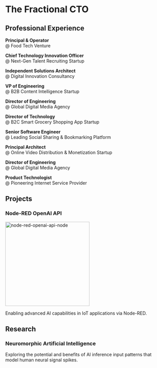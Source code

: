 # The Fractional CTO

## Professional Experience

**Principal & Operator**  
@ Food Tech Venture

**Chief Technology Innovation Officer**  
@ Next-Gen Talent Recruiting Startup

**Independent Solutions Architect**  
@ Digital Innovation Consultancy

**VP of Engineering**  
@ B2B Content Intelligence Startup

**Director of Engineering**  
@ Global Digital Media Agency

**Director of Technology**  
@ B2C Smart Grocery Shopping App Startup

**Senior Software Engineer**  
@ Leading Social Sharing & Bookmarking Platform

**Principal Architect**  
@ Online Video Distribution & Monetization Startup

**Director of Engineering**  
@ Global Digital Media Agency

**Product Technologist**  
@ Pioneering Internet Service Provider

## Projects

### Node-RED OpenAI API

<img width="265" alt="node-red-openai-api-node" src="https://github.com/allanbunch/allanbunch.github.io/assets/4503640/7c8a8c99-06d1-4303-88ca-bba5b129b178">


Enabling advanced AI capabilities in IoT applications via Node-RED.

## Research

### Neuromorphic Artificial Intelligence

Exploring the potential and benefits of AI inference input patterns that model human neural signal spikes.
